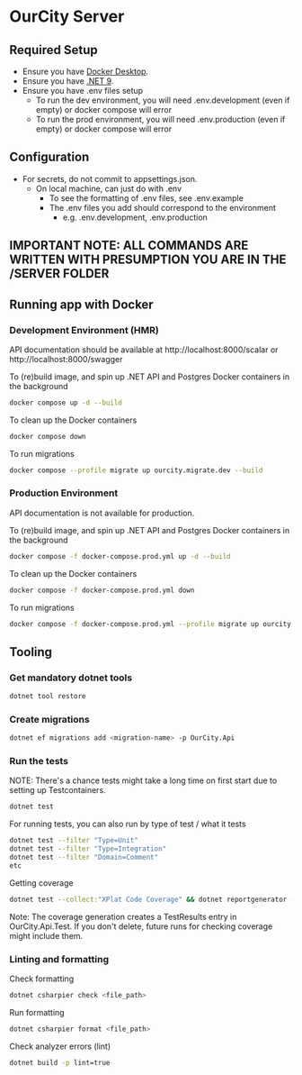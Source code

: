 # OurCity Server

## Required Setup

- Ensure you have [Docker Desktop](https://www.docker.com/products/docker-desktop/).
- Ensure you have [.NET 9](https://dotnet.microsoft.com/en-us/download).
- Ensure you have .env files setup
  - To run the dev environment, you will need .env.development (even if empty) or docker compose will error
  - To run the prod environment, you will need .env.production (even if empty) or docker compose will error

## Configuration

- For secrets, do not commit to appsettings.json.
  - On local machine, can just do with .env
    - To see the formatting of .env files, see .env.example
    - The .env files you add should correspond to the environment
      - e.g. .env.development, .env.production

## IMPORTANT NOTE: ALL COMMANDS ARE WRITTEN WITH PRESUMPTION YOU ARE IN THE /SERVER FOLDER

## Running app with Docker

### Development Environment (HMR)

API documentation should be available at http://localhost:8000/scalar or http://localhost:8000/swagger

To (re)build image, and spin up .NET API and Postgres Docker containers in the background

```sh
docker compose up -d --build
```

To clean up the Docker containers

```sh
docker compose down
```

To run migrations

```sh
docker compose --profile migrate up ourcity.migrate.dev --build
```

### Production Environment

API documentation is not available for production.

To (re)build image, and spin up .NET API and Postgres Docker containers in the background

```sh
docker compose -f docker-compose.prod.yml up -d --build
```

To clean up the Docker containers

```sh
docker compose -f docker-compose.prod.yml down
```

To run migrations

```sh
docker compose -f docker-compose.prod.yml --profile migrate up ourcity.migrate.prod --build
```

## Tooling

### Get mandatory dotnet tools

```sh
dotnet tool restore
```

### Create migrations

```sh
dotnet ef migrations add <migration-name> -p OurCity.Api
```

### Run the tests

NOTE: There's a chance tests might take a long time on first start due to setting up Testcontainers.

```sh
dotnet test
```

For running tests, you can also run by type of test / what it tests

```sh
dotnet test --filter "Type=Unit"
dotnet test --filter "Type=Integration"
dotnet test --filter "Domain=Comment"
etc
```

Getting coverage
```sh
dotnet test --collect:"XPlat Code Coverage" && dotnet reportgenerator -reports:"**/OurCity.Api.Test/TestResults/**/coverage.cobertura.xml" -targetdir:"coveragereport" -reporttypes:Html && open coveragereport/index.html
```

Note: The coverage generation creates a TestResults entry in OurCity.Api.Test. If you don't delete, future runs for checking coverage might include them.

### Linting and formatting

Check formatting

```sh
dotnet csharpier check <file_path>
```

Run formatting

```sh
dotnet csharpier format <file_path>
```

Check analyzer errors (lint)

```sh
dotnet build -p lint=true
```